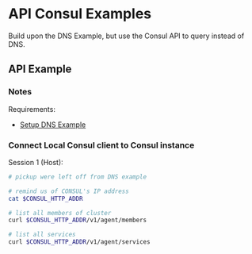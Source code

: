 # API Consul Examples

Build upon the DNS Example, but use the Consul API to query instead of DNS.

## API Example

### Notes

Requirements:

* [Setup DNS Example](../02-dns/README.md)


### Connect Local Consul client to Consul instance

Session 1 (Host):

```bash
# pickup were left off from DNS example

# remind us of CONSUL's IP address
cat $CONSUL_HTTP_ADDR

# list all members of cluster
curl $CONSUL_HTTP_ADDR/v1/agent/members

# list all services
curl $CONSUL_HTTP_ADDR/v1/agent/services
```
